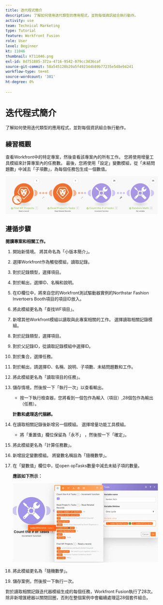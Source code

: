 ```yaml
---
title: 迭代程式簡介
description: 了解如何使用迭代類型的應用程式，並對每個資訊組合執行動作。
activity: use
team: Technical Marketing
type: Tutorial
feature: Workfront Fusion
role: User
level: Beginner
kt: 11046
thumbnail: KT11046.png
exl-id: 8d751885-372a-4716-9542-079cc3d36caf
source-git-commit: 58a545120b29a5f492344b89b77235e548e94241
workflow-type: tm+mt
source-wordcount: '381'
ht-degree: 0%

---
```


# 迭代程式簡介

了解如何使用迭代類型的應用程式，並對每個資訊組合執行動作。

## 練習概觀

查看Workfront中的特定專案，然後查看該專案內的所有工作。 您將使用增量工具模組來計算專案內的任務數。 最後，您將使用「設定」變數模組，從「未結問題數」中減去「子項數」，為每個任務包生成一個數值。

![迭代器簡介影像1](../12-exercises/assets/introduction-to-iterators-walkthrough-1.png)

## 遵循步驟

**閱讀專案和相關工作。**

1. 開始新情境。 將其命名為「小版本簡介」。
1. 選擇Workfront作為觸發模組，讀取記錄。
1. 對於記錄類型，選擇項目。
1. 對於輸出，選擇ID、名稱和說明。
1. 在ID欄位中，將來自您的Workfront測試驅動器實例的Northstar Fashion Invertoers Booth項目的項目ID放入。
1. 將此模組更名為「查找WF項目」。
1. 新增其他Workfront模組以讀取與此專案相關的工作。 選擇讀取相關記錄模組。
1. 對於記錄類型，選擇項目。
1. 對於父記錄ID，從讀取記錄模組中選擇ID。
1. 對於集合，選擇任務。
1. 對於輸出，請選擇ID、名稱、說明、子項數、未結問題數和工作。
1. 將此模組更名為「讀取項目的任務」。
1. 儲存情境，然後按一下「執行一次」以查看輸出。

   + 按一下執行檢查器，您將看到一個包作為輸入（項目）,28個包作為輸出（任務）。

   **計數和處理迭代捆綁。**

1. 在讀取相關記錄後新增另一個模組。 選擇增量功能工具模組。

   + 將「重置值」欄位保留為「永不」 ，然後按一下「確定」。

1. 將此模組更名為「計算任務數」。
1. 新增設定變數模組。 將變數名稱設為「隨機數學」。
1. 在「變數值」欄位中，從open opTasks數量中減去未結子項的數量。

   **應該如下所示：**

   ![迭代器簡介圖2](../12-exercises/assets/introduction-to-iterators-walkthrough-2.png)

1. 將此模組更名為「隨機數學」。
1. 儲存案例，然後按一下執行一次。

對於讀取相關記錄迭代器模組生成的每個任務，Workfront Fusion執行了28次。 除非新增匯總器以關閉回圈，否則在整個案例中會繼續處理這28個套件組合。
